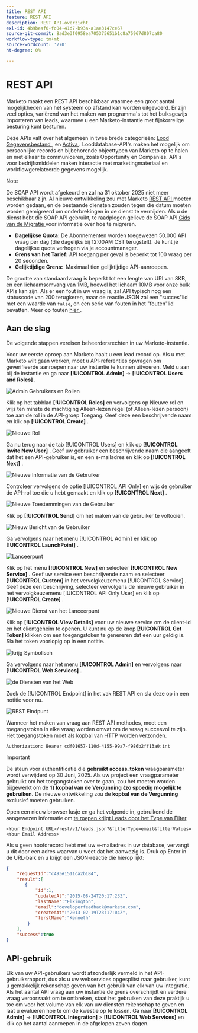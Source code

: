 ```yaml
---
title: REST API
feature: REST API
description: REST API-overzicht
exl-id: 4b9beaf0-fc04-41d7-b93a-a1ae3147ce67
source-git-commit: 8ad3e3f0958ea705375651b1c8a75967d807ca80
workflow-type: tm+mt
source-wordcount: '770'
ht-degree: 0%

---
```


# REST API

Marketo maakt een REST API beschikbaar waarmee een groot aantal mogelijkheden van het systeem op afstand kan worden uitgevoerd. Er zijn veel opties, variërend van het maken van programma&#39;s tot het bulksgewijs importeren van leads, waarmee u een Marketo-instantie met fijnkorrelige besturing kunt besturen.

Deze APIs valt over het algemeen in twee brede categorieën: [ Lood Gegevensbestand ](https://developer.adobe.com/marketo-apis/api/mapi/), en [ Activa ](https://developer.adobe.com/marketo-apis/api/asset/). Looddatabase-API&#39;s maken het mogelijk om persoonlijke records en bijbehorende objecttypen van Marketo op te halen en met elkaar te communiceren, zoals Opportunity en Companies. API&#39;s voor bedrijfsmiddelen maken interactie met marketingmateriaal en workflowgerelateerde gegevens mogelijk.

>[!NOTE]
>De SOAP API wordt afgekeurd en zal na 31 oktober 2025 niet meer beschikbaar zijn. Al nieuwe ontwikkeling zou met Marketo [ REST API ](./rest-api.md) moeten worden gedaan, en de bestaande diensten zouden tegen die datum moeten worden gemigreerd om onderbrekingen in de dienst te vermijden. Als u de dienst hebt die SOAP API gebruikt, te raadplegen gelieve de SOAP API [ Gids van de Migratie ](../soap-api/migration.md) voor informatie over hoe te migreren.
>

- **Dagelijkse Quota:** De Abonnementen worden toegewezen 50.000 API vraag per dag (die dagelijks bij 12:00AM CST terugstelt). Je kunt je dagelijkse quota verhogen via je accountmanager.
- **Grens van het Tarief:** API toegang per geval is beperkt tot 100 vraag per 20 seconden.
- **Gelijktijdige Grens:**  Maximaal tien gelijktijdige API-aanroepen.

De grootte van standaardvraag is beperkt tot een lengte van URI van 8KB, en een lichaamsomvang van 1MB, hoewel het lichaam 10MB voor onze bulk APIs kan zijn. Als er een fout in uw vraag is, zal API typisch nog een statuscode van 200 terugkeren, maar de reactie JSON zal een &quot;succes&quot;lid met een waarde van `false`, en een serie van fouten in het &quot;fouten&quot;lid bevatten. Meer op fouten [ hier ](error-codes.md).

## Aan de slag

De volgende stappen vereisen beheerdersrechten in uw Marketo-instantie.

Voor uw eerste oproep aan Marketo haalt u een lead record op. Als u met Marketo wilt gaan werken, moet u API-referenties opvragen om geverifieerde aanroepen naar uw instantie te kunnen uitvoeren. Meld u aan bij de instantie en ga naar **[!UICONTROL Admin]** -> **[!UICONTROL Users and Roles]** .

![ Admin Gebruikers en Rollen ](assets/admin-users-and-roles.png)

Klik op het tabblad **[!UICONTROL Roles]** en vervolgens op Nieuwe rol en wijs ten minste de machtiging Alleen-lezen regel (of Alleen-lezen persoon) toe aan de rol in de API-groep Toegang. Geef deze een beschrijvende naam en klik op **[!UICONTROL Create]** .

![ Nieuwe Rol ](assets/new-role.png)

Ga nu terug naar de tab [!UICONTROL Users] en klik op **[!UICONTROL Invite New User]** . Geef uw gebruiker een beschrijvende naam die aangeeft dat het een API-gebruiker is, en een e-mailadres en klik op **[!UICONTROL Next]** .

![ Nieuwe Informatie van de Gebruiker ](assets/new-user-info.png)

Controleer vervolgens de optie [!UICONTROL API Only] en wijs de gebruiker de API-rol toe die u hebt gemaakt en klik op **[!UICONTROL Next]** .

![ Nieuwe Toestemmingen van de Gebruiker ](assets/new-user-permissions.png)

Klik op **[!UICONTROL Send]** om het maken van de gebruiker te voltooien.

![ Nieuw Bericht van de Gebruiker ](assets/new-user-message.png)

Ga vervolgens naar het menu [!UICONTROL Admin] en klik op **[!UICONTROL LaunchPoint]** .

![ Lanceerpunt ](assets/admin-launchpoint.png)

Klik op het menu **[!UICONTROL New]** en selecteer **[!UICONTROL New Service]** . Geef uw service een beschrijvende naam en selecteer **[!UICONTROL Custom]** in het vervolgkeuzemenu [!UICONTROL Service] . Geef deze een beschrijving, selecteer vervolgens de nieuwe gebruiker in het vervolgkeuzemenu [!UICONTROL API Only User] en klik op **[!UICONTROL Create]** .

![ Nieuwe Dienst van het Lanceerpunt ](assets/admin-launchpoint-new-service.png)

Klik op **[!UICONTROL View Details]** voor uw nieuwe service om de client-id en het clientgeheim te openen. U kunt nu op de knop **[!UICONTROL Get Token]** klikken om een toegangstoken te genereren dat een uur geldig is. Sla het token voorlopig op in een notitie.

![ krijg Symbolisch ](assets/get-token.png)

Ga vervolgens naar het menu **[!UICONTROL Admin]** en vervolgens naar **[!UICONTROL Web Services]** .

![ de Diensten van het Web ](assets/admin-web-services.png)

Zoek de [!UICONTROL Endpoint] in het vak REST API en sla deze op in een notitie voor nu.

![ REST Eindpunt ](assets/admin-web-services-rest-endpoint-1.png)

Wanneer het maken van vraag aan REST API methodes, moet een toegangstoken in elke vraag worden omvat om de vraag succesvol te zijn. Het toegangstoken moet als kopbal van HTTP worden verzonden.

```
Authorization: Bearer cdf01657-110d-4155-99a7-f986b2ff13a0:int
```

>[!IMPORTANT]
>
>De steun voor authentificatie die **gebruikt access_token** vraagparameter wordt verwijderd op 30 Juni, 2025. Als uw project een vraagparameter gebruikt om het toegangstoken over te gaan, zou het moeten worden bijgewerkt om de **1} kopbal van de Vergunning {zo spoedig mogelijk te gebruiken.** De nieuwe ontwikkeling zou de **kopbal van de Vergunning** exclusief moeten gebruiken.

Open een nieuw browser lusje en ga het volgende in, gebruikend de aangewezen informatie om [ te roepen krijgt Leads door het Type van Filter ](https://developer.adobe.com/marketo-apis/api/mapi/#tag/Leads/operation/getLeadsByFilterUsingGET)

```
<Your Endpoint URL>/rest/v1/leads.json?&filterType=email&filterValues=<Your Email Address>
```

Als u geen hoofdrecord hebt met uw e-mailadres in uw database, vervangt u dit door een adres waarvan u weet dat het aanwezig is. Druk op Enter in de URL-balk en u krijgt een JSON-reactie die hierop lijkt:

```json
{
    "requestId":"c493#1511ca2b184",
    "result":[
       {
           "id":1,
           "updatedAt":"2015-08-24T20:17:23Z",
           "lastName":"Elkington",
           "email":"developerfeedback@marketo.com",
           "createdAt":"2013-02-19T23:17:04Z",
           "firstName":"Kenneth"
        }
    ],
    "success":true
}
```

## API-gebruik

Elk van uw API-gebruikers wordt afzonderlijk vermeld in het API-gebruiksrapport, dus als u uw webservices opgesplitst naar gebruiker, kunt u gemakkelijk rekenschap geven van het gebruik van elk van uw integratie. Als het aantal API vraag aan uw instantie de grens overschrijdt en verdere vraag veroorzaakt om te ontbreken, staat het gebruiken van deze praktijk u toe om voor het volume van elk van uw diensten rekenschap te geven en laat u evalueren hoe te om de kwestie op te lossen. Ga naar **[!UICONTROL Admin]** -> **[!UICONTROL Integration]** > **[!UICONTROL Web Services]** en klik op het aantal aanroepen in de afgelopen zeven dagen.
